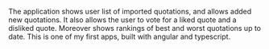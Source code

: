 The application shows user list of imported quotations, and allows added new quotations. It also allows the user to vote for a liked quote and a disliked quote. Moreover shows rankings of best and worst quotations up to date. This is one of my first apps, built with angular and typescript.
